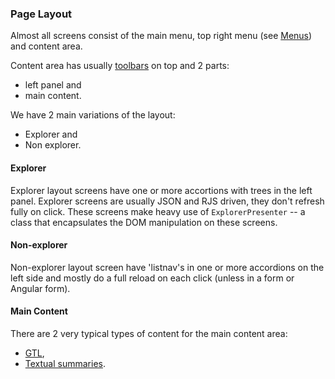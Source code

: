 ### Page Layout

Almost all screens consist of the main menu, top right menu (see [Menus](menus.md))
 and content area.

Content area has usually [toolbars](toolbars.md) on top and 2 parts: 
 * left panel and 
 * main content.

We have 2 main variations of the layout:
 * Explorer and
 * Non explorer.

#### Explorer

Explorer layout screens have one or more accortions with trees in the left
panel. Explorer screens are usually JSON and RJS driven, they don't refresh
fully on click. These screens make heavy use of `ExplorerPresenter` -- a class
that encapsulates the DOM manipulation on these screens.

#### Non-explorer
Non-explorer layout screen have 'listnav's in one or more accordions on the
left side and mostly do a full reload on each click (unless in a form or
Angular form).

#### Main Content

There are 2 very typical types of content for the main content area:

 * [GTL](gtl.md),
 * [Textual summaries](textual_summary.md).


